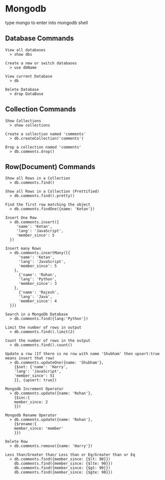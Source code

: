 # Mongodb
type mongo to enter into mongodb shell

## Database Commands
    View all databases
      > show dbs
    
    Create a new or switch databases 
      > use dbName
      
    View current Database
      > db
      
    Delete Database
      > drop DataBase
      
    
## Collection Commands
    Show Collections
      > show collections
      
    Create a collection named 'comments'
      > db.createCollection('comments')
      
    Drop a collection named 'comments'
      > db.comments.drop()
      
   
## Row(Document) Commands
    Show all Rows in a Collection
      > db.comments.find()
      
    Show all Rows in a Collection (Prettified)
      > db.comments.find().pretty()
      
    Find the first row matching the object
      > db.comments.findOne({name: 'Ketan'})
      
    Insert One Row
      > db.comments.insert({
         'name': 'Ketan',
         'lang': 'JavaScript',
         'member_since': 5
      })
    
    Insert many Rows
      > db.comments.insertMany([{
          'name': 'Ketan',
          'lang': 'JavaScript',
          'member_since': 5
        }, 
          {'name': 'Rohan',
          'lang': 'Python',
          'member_since': 3
        },
          {'name': 'Rajesh',
          'lang': 'Java',
          'member_since': 4
      }])
      
    Search in a MongoDb Database
      > db.comments.find({lang:'Python'})
      
    Limit the number of rows in output
      > db.comments.find().limit(2)
      
    Count the number of rows in the output
      > db.comments.find().count()
      
    Update a row (If there is no row with name 'Shubham' then upsert:true means insert that row)
      > db.comments.updateOne({name: 'Shubham'},
        {$set: {'name': 'Harry',
        'lang': 'JavaScript',
        'member_since': 51
        }}, {upsert: true})
        
    Mongodb Increment Operator
      > db.comments.update({name: 'Rohan'},
        {$inc:{
        member_since: 2
        }})
        
    Mongodb Rename Operator
      > db.comments.update({name: 'Rohan'},
        {$rename:{
        member_since: 'member'
        }})
        
    Delete Row 
      > db.comments.remove({name: 'Harry'})
      
    Less than/Greater than/ Less than or Eq/Greater than or Eq
      > db.comments.find({member_since: {$lt: 90}})
        db.comments.find({member_since: {$lte: 90}})
        db.comments.find({member_since: {$gt: 90}})
        db.comments.find({member_since: {$gte: 90}})
